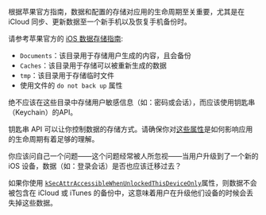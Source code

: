 根据苹果官方指南，数据和配置的存储对应用的生命周期至关重要，尤其是在 iCloud 同步、更新数据至一个新手机以及恢复手机备份时。

请参考苹果官方的 [iOS 数据存储指南](https://developer.apple.com/icloud/documentation/data-storage/index.html):
- `Documents`：该目录用于存储用户生成的内容，且会备份
- `Caches`：该目录用于存储可以被重新生成的数据
- `tmp`：该目录用于存储临时文件
- 使用文件的 `do not back up` 属性

绝不应该在这些目录中存储用户敏感信息（如：密码或会话），而应该使用钥匙串（Keychain）的API。

钥匙串 API 可以让你控制数据的存储方式。请确保你对[这些属性](https://developer.apple.com/documentation/security/keychain_services/keychain_items/item_attribute_keys_and_values)是如何影响应用的生命周期有着足够的理解。

你应该问自己一个问题——这个问题经常被人所忽视——当用户升级到了一个新的 iOS 设备，数据（如：登录会话）是否也应该迁移过去？

如果你使用 [`kSecAttrAccessibleWhenUnlockedThisDeviceOnly`](https://developer.apple.com/documentation/security/ksecattraccessiblewhenunlockedthisdeviceonly)属性，则数据不会被包含在 iCloud 或 iTunes 的备份中，这意味着用户在升级他们设备的时候会丢失掉这些数据。